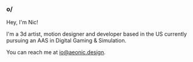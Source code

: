 ### <b>o/</b>

Hey, I'm Nic!

I'm a 3d artist, motion designer and developer based in the US currently pursuing an AAS in Digital Gaming & Simulation.

You can reach me at [io@aeonic.design](mailto:io@aeonic.design).<br>

<!--<a href="https://twitter.com/nicholaidesign"><img src="assets/Twitter.png" width=30></a> &nbsp; <a href="https://be.net/nicholaidesign"><img src="assets/Behance.png" width=30></a> &nbsp; <a href="https://youtube.com/enwash"><img src="assets/Youtube.png" width=30></a>-->
